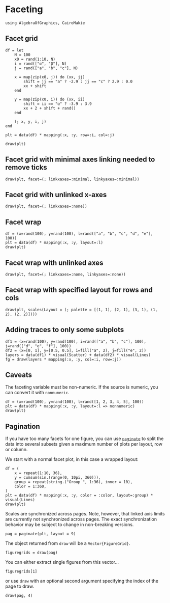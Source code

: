 # Faceting

````@example faceting
using AlgebraOfGraphics, CairoMakie
````

## Facet grid

````@example faceting
df = let
    N = 100
    x0 = rand(1:10, N)
    i = rand(["α", "β"], N)
    j = rand(["a", "b", "c"], N)

    x = map(zip(x0, j)) do (xx, jj)
        shift = jj == "a" ? -2.9 : jj == "c" ? 2.9 : 0.0
        xx + shift
    end

    y = map(zip(x0, i)) do (xx, ii)
        shift = ii == "α" ? -3.9 : 3.9
        xx + 2 + shift + rand()
    end

    (; x, y, i, j)
end

plt = data(df) * mapping(:x, :y, row=:i, col=:j)

draw(plt)
````

## Facet grid with minimal axes linking needed to remove ticks

````@example faceting
draw(plt, facet=(; linkxaxes=:minimal, linkyaxes=:minimal))
````

## Facet grid with unlinked x-axes

````@example faceting
draw(plt, facet=(; linkxaxes=:none))
````

## Facet wrap

````@example faceting
df = (x=rand(100), y=rand(100), l=rand(["a", "b", "c", "d", "e"], 100))
plt = data(df) * mapping(:x, :y, layout=:l)
draw(plt)
````

## Facet wrap with unlinked axes

````@example faceting
draw(plt, facet=(; linkxaxes=:none, linkyaxes=:none))
````

## Facet wrap with specified layout for rows and cols

````@example faceting
draw(plt, scales(Layout = (; palette = [(1, 1), (2, 1), (3, 1), (1, 2), (2, 2)])))
````

## Adding traces to only some subplots

````@example faceting
df1 = (x=rand(100), y=rand(100), i=rand(["a", "b", "c"], 100), j=rand(["d", "e", "f"], 100))
df2 = (x=[0, 1], y=[0.5, 0.5], i=fill("a", 2), j=fill("e", 2))
layers = data(df1) * visual(Scatter) + data(df2) * visual(Lines)
fg = draw(layers * mapping(:x, :y, col=:i, row=:j))
````

## Caveats

The faceting variable must be non-numeric. If the source is numeric, you can convert it with `nonnumeric`.

````@example faceting
df = (x=rand(100), y=rand(100), l=rand([1, 2, 3, 4, 5], 100))
plt = data(df) * mapping(:x, :y, layout=:l => nonnumeric)
draw(plt)
````

## Pagination

If you have too many facets for one figure, you can use [`paginate`](@ref) to split the data into several subsets
given a maximum number of plots per layout, row or column.

We start with a normal facet plot, in this case a wrapped layout:

````@example faceting
df = (
    x = repeat(1:10, 36),
    y = cumsum(sin.(range(0, 10pi, 360))),
    group = repeat(string.("Group ", 1:36), inner = 10),
    color = 1:360,
)
plt = data(df) * mapping(:x, :y, color = :color, layout=:group) * visual(Lines)
draw(plt)
````

Scales are synchronized across pages.
Note, however, that linked axis limits are currently not synchronized across pages.
The exact synchronization behavior may be subject to change in non-breaking versions.

````@example faceting
pag = paginate(plt, layout = 9)
````

The object returned from `draw` will be a `Vector{FigureGrid}`.

````@example faceting
figuregrids = draw(pag)
````

You can either extract single figures from this vector...

````@example faceting
figuregrids[1]
````

or use `draw` with an optional second argument specifying the index of the page to draw.

````@example faceting
draw(pag, 4)
````



